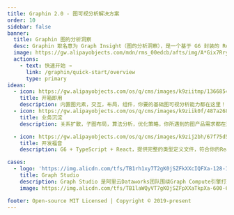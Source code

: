```yaml
---
title: Graphin 2.0 - 图可视分析解决方案
order: 10
sidebar: false
banner:
  title: Graphin 图的分析洞察
  desc: Graphin 取名意为 Graph Insight（图的分析洞察），是一个基于 G6 封装的 React 组件库，专注在关系可视分析领域，简单高效，开箱即用。
  image: https://gw.alipayobjects.com/mdn/rms_00edcb/afts/img/A*Gix7Rry3-5wAAAAAAAAAAABkARQnAQ
  actions:
    - text: 快速开始 →
      link: /graphin/quick-start/overview
      type: primary
ideas:
  - icon: https://gw.alipayobjects.com/os/q/cms/images/k9ziitmp/13668549-b393-42a2-97c3-a6365ba87ac2_w96_h96.png
    title: 开箱即用
    description: 内置图元素，交互，布局，组件，你要的基础图可视分析能力都在这里！
  - icon: https://gw.alipayobjects.com/os/q/cms/images/k9ziik0f/487a2685-8f68-4c34-824f-e34c171d0dfd_w96_h96.png
    title: 业务沉淀
    description: 关系扩散，子图布局，算法分析，优化策略，你所遇到的图产品需求都在这里！

  - icon: https://gw.alipayobjects.com/os/q/cms/images/k9zij2bh/67f75d56-0d62-47d6-a8a5-dbd0cb79a401_w96_h96.png
    title: 开发福音
    description: G6 + TypeScript + React，提供完整的类型定义文件，符合你的React开发体验

cases:
  - logo: 'https://img.alicdn.com/tfs/TB1rh1xy7T2gK0jSZFkXXcIQFXa-128-128.svg'
    title: Graph Studio
    description: Graph Studio 是阿里云Dataworks团队围绕Graph Compute引擎打造的一站式图开发平台。其中基于Graphin开发的图分析平台提供了数据检索、关系扩散、布局切换、节点筛选、关联高亮、分享等常用图分析能力，能够帮助用户快速完成相关分析工作
    image: https://img.alicdn.com/tfs/TB1laWQyVT7gK0jSZFpXXaTkpXa-600-600.gif

footer: Open-source MIT Licensed | Copyright © 2019-present
---
```


